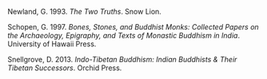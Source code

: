 Newland, G. 1993. *The Two Truths*. Snow Lion.

Schopen, G. 1997. *Bones, Stones, and Buddhist Monks: Collected Papers on the Archaeology, Epigraphy, and Texts of Monastic Buddhism in India*. University of Hawaii Press.

Snellgrove, D. 2013. *Indo-Tibetan Buddhism: Indian Buddhists & Their Tibetan Successors*. Orchid Press.
